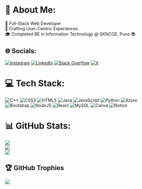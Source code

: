 # 💫 About Me:
🌟 Full-Stack Web Developer<br>🚀 Crafting User-Centric Experiences <br>🎓 Completed BE in Information Technology @ SKNCOE, Pune 📚


## 🌐 Socials:
[![Instagram](https://img.shields.io/badge/Instagram-%23E4405F.svg?logo=Instagram&logoColor=white)](https://instagram.com/suyashchavanofficial) [![LinkedIn](https://img.shields.io/badge/LinkedIn-%230077B5.svg?logo=linkedin&logoColor=white)](https://linkedin.com/in/suyashchavanofficial) [![Stack Overflow](https://img.shields.io/badge/-Stackoverflow-FE7A16?logo=stack-overflow&logoColor=white)](https://stackoverflow.com/users/suyash-chavan) [![X](https://img.shields.io/badge/X-black.svg?logo=X&logoColor=white)](https://x.com/suyashchavanoff) 

# 💻 Tech Stack:
![C++](https://img.shields.io/badge/c++-%2300599C.svg?style=flat&logo=c%2B%2B&logoColor=white) ![CSS3](https://img.shields.io/badge/css3-%231572B6.svg?style=flat&logo=css3&logoColor=white) ![HTML5](https://img.shields.io/badge/html5-%23E34F26.svg?style=flat&logo=html5&logoColor=white) ![Java](https://img.shields.io/badge/java-%23ED8B00.svg?style=flat&logo=openjdk&logoColor=white) ![JavaScript](https://img.shields.io/badge/javascript-%23323330.svg?style=flat&logo=javascript&logoColor=%23F7DF1E) ![Python](https://img.shields.io/badge/python-3670A0?style=flat&logo=python&logoColor=ffdd54) ![Azure](https://img.shields.io/badge/azure-%230072C6.svg?style=flat&logo=microsoftazure&logoColor=white) ![Bootstrap](https://img.shields.io/badge/bootstrap-%238511FA.svg?style=flat&logo=bootstrap&logoColor=white) ![NodeJS](https://img.shields.io/badge/node.js-6DA55F?style=flat&logo=node.js&logoColor=white) ![React](https://img.shields.io/badge/react-%2320232a.svg?style=flat&logo=react&logoColor=%2361DAFB) ![MySQL](https://img.shields.io/badge/mysql-4479A1.svg?style=flat&logo=mysql&logoColor=white) ![Canva](https://img.shields.io/badge/Canva-%2300C4CC.svg?style=flat&logo=Canva&logoColor=white) ![Notion](https://img.shields.io/badge/Notion-%23000000.svg?style=flat&logo=notion&logoColor=white)
# 📊 GitHub Stats:
![](https://github-readme-stats.vercel.app/api?username=SuyashChavanOfficial&theme=vue-dark&hide_border=false&include_all_commits=true&count_private=true)<br/>
![](https://github-readme-streak-stats.herokuapp.com/?user=SuyashChavanOfficial&theme=vue-dark&hide_border=false)<br/>
![](https://github-readme-stats.vercel.app/api/top-langs/?username=SuyashChavanOfficial&theme=vue-dark&hide_border=false&include_all_commits=true&count_private=true&layout=compact)

## 🏆 GitHub Trophies
![](https://github-profile-trophy.vercel.app/?username=SuyashChavanOfficial&theme=monokai&no-frame=false&no-bg=false&margin-w=4)

<!-- Proudly created with GPRM ( https://gprm.itsvg.in ) -->
